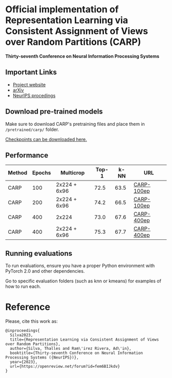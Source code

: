 # Official implementation of Representation Learning via Consistent Assignment of Views over Random Partitions (CARP)
**Thirty-seventh Conference on Neural Information Processing Systems**

## Important Links

- [Project website](https://sthalles.github.io/carp/)
- [arXiv](https://arxiv.org/abs/2310.12692)
- [NeurIPS procedings](https://openreview.net/forum?id=fem6BIJkdv&referrer=%5BAuthor%20Console%5D(%2Fgroup%3Fid%3DNeurIPS.cc%2F2023%2FConference%2FAuthors%23your-submissions))

## Download pre-trained models

Make sure to download CARP's pretraining files and place them in ```/pretrained/carp/``` folder.

[Checkpoints can be downloaded here.](https://drive.google.com/drive/folders/12zKF5L55kS0oNhHNTwKbCRUkAh-P0zlv?usp=sharing)

## Performance

|Method|Epochs|Multicrop|Top-1|k-NN|URL|
|-|-|-|-|-|-|
|CARP|100|2x224 + 6x96|72.5|63.5|[CARP-100ep](https://drive.google.com/drive/folders/1Kj7pp2CcUcEoLYv2d4vs8hQK6xTK6VbR?usp=sharing)|
|CARP|200|2x224 + 6x96|74.2|66.5|[CARP-100ep](https://drive.google.com/drive/folders/1NmEAzD4BtM33rOgjEw3o8YS9vHj7qrH9?usp=sharing)|
|CARP|400|2x224|73.0|67.6|[CARP-400ep](https://drive.google.com/drive/folders/1xlDsn0JsD_tB11HA1qjdDJxVVy85pV2z?usp=sharing)|
|CARP|400|2x224 + 6x96|75.3|67.7|[CARP-400ep](https://drive.google.com/drive/folders/1feMX0I7u_mIafiYP4EafJforZXHRkvBX?usp=sharing)|

## Running evaluations

To run evaluations, ensure you have a proper Python environment with PyTorch 2.0 and other dependencies. 

Go to specific evaluation folders (such as knn or kmeans) for examples of how to run each.

# Reference

Please, cite this work as:

```
@inproceedings{
  Silva2023,
  title={Representation Learning via Consistent Assignment of Views over Random Partitions},
  author={Silva, Thalles and Ram\'irez Rivera, Ad\'in},
  booktitle={Thirty-seventh Conference on Neural Information Processing Systems ({NeurIPS})},
  year={2023},
  url={https://openreview.net/forum?id=fem6BIJkdv}
}
```
